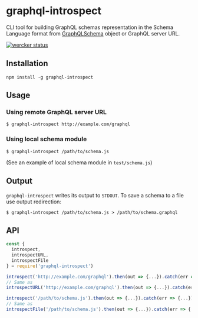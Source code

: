 # graphql-introspect

CLI tool for building GraphQL schemas representation in the Schema Language format
from [GraphQLSchema](http://graphql.org/graphql-js/type/#graphqlschema) object
or GraphQL server URL.

[![wercker status](https://app.wercker.com/status/e590361ccce6a245df73e8776c86d2f6/m/ "wercker status")](https://app.wercker.com/project/byKey/e590361ccce6a245df73e8776c86d2f6)

## Installation

```
npm install -g graphql-introspect
```

## Usage

### Using remote GraphQL server URL

```
$ graphql-introspect http://example.com/graphql
```

### Using local schema module

```
$ graphql-introspect /path/to/schema.js
```

(See an example of local schema module in `test/schema.js`)

## Output

`graphql-introspect` writes its output to `STDOUT`. To save a schema to a file
use output redirection:

```
$ graphql-introspect /path/to/schema.js > /path/to/schema.graphql
```

## API

```javascript
const {
  introspect,
  introspectURL,
  introspectFile
} = require('graphql-introspect')

introspect('http://example.com/graphql').then(out => {...}).catch(err => {...})
// Same as 
introspectURL('http://example.com/graphql').then(out => {...}).catch(err => {...})

introspect('/path/to/schema.js').then(out => {...}).catch(err => {...})
// Same as 
introspectFile('/path/to/schema.js').then(out => {...}).catch(err => {...})
```
